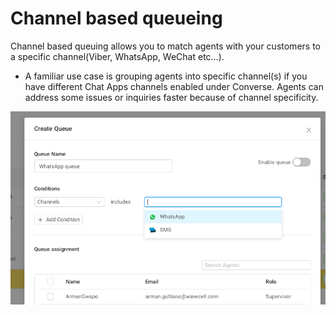 # Channel based queueing

Channel based queuing allows you to match agents with your customers to a specific channel(Viber, WhatsApp, WeChat etc...). 

* A familiar use case is grouping agents into specific channel(s) if you have different Chat Apps channels enabled under Converse. Agents can address some issues or inquiries faster because of channel specificity.

![766](../images/e9e0421-Screenshot_2022-10-07_at_3.44.40_PM.png "Screenshot 2022-10-07 at 3.44.40 PM.png")


